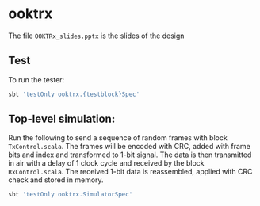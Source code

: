 # ooktrx
The file `OOKTRx_slides.pptx` is the slides of the design

## Test
To run the tester:
```sh
sbt 'testOnly ooktrx.{testblock}Spec'
```

## Top-level simulation:
Run the following to send a sequence of random frames with block `TxControl.scala`. The frames will be encoded with CRC, added with frame bits and index and transformed to 1-bit signal. The data is then transmitted in air with a delay of 1 clock cycle and received by the block `RxControl.scala`. The received 1-bit data is reassembled, applied with CRC check and stored in memory.
```sh
sbt 'testOnly ooktrx.SimulatorSpec'
```
